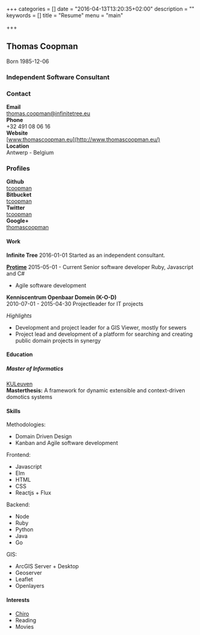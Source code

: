 +++
categories = []
date = "2016-04-13T13:20:35+02:00"
description = ""
keywords = []
title = "Resume"
menu = "main"

+++

## Thomas Coopman

Born 1985-12-06

### Independent Software Consultant

### Contact

**Email**  
[thomas.coopman@infinitetree.eu](mailto:thomas.coopman@infitetree.eu)  
**Phone**  
+32 491 08 06 16  
**Website**  
[www.thomascoopman.eu](http://www.thomascoopman.eu/)  
**Location**  
Antwerp - Belgium  

### Profiles

**Github**  
[tcoopman](https://github.com/tcoopman)  
**Bitbucket**  
[tcoopman](https://bitbucket.org/tcoopman/)  
**Twitter**  
[tcoopman](https://twitter.com/tcoopman)  
**Google+**  
[thomascoopman](https://plus.google.com/u/0/109624499308077610663)  

#### Work

**Infinite Tree**
2016-01-01
Started as an independent consultant.


**[Protime](www.protime.eu)**
2015-05-01 - Current
Senior software developer Ruby, Javascript and C#

- Agile software development


**Kenniscentrum Openbaar Domein (K-O-D)**  
2010-07-01 - 2015-04-30
Projectleader for IT projects  

*Highlights*  

- Development and project leader for a GIS Viewer, mostly for sewers
- Project lead and development of a platform for searching and creating public domain projects in synergy

#### Education

##### Master of Informatics

[KULeuven](http://www.kuleuven.be/)  
**Masterthesis:** A framework for dynamic extensible and context-driven domotics systems  

#### Skills

Methodologies:

- Domain Driven Design
- Kanban and Agile software development

Frontend:

- Javascript
- Elm
- HTML
- CSS
- Reactjs + Flux

Backend:

- Node
- Ruby
- Python
- Java
- Go

GIS:

- ArcGIS Server + Desktop
- Geoserver
- Leaflet
- Openlayers

#### Interests

- [Chiro](http://www.chiro.be/)
- Reading
- Movies
 

